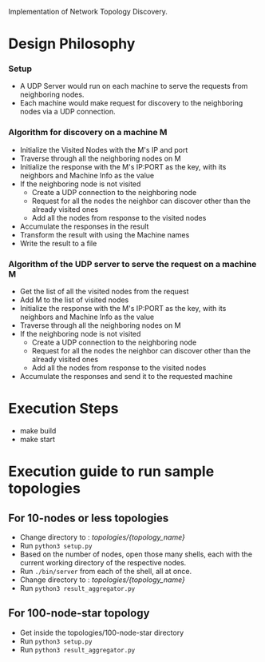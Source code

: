 Implementation of Network Topology Discovery.

# Design Philosophy

### Setup
* A UDP Server would run on each machine to serve the requests from neighboring nodes.
* Each machine would make request for discovery to the neighboring nodes via a UDP connection.

### Algorithm for discovery on a machine M
* Initialize the Visited Nodes with the M's IP and port
* Traverse through all the neighboring nodes on M
* Initialize the response with the M's IP:PORT as the key, with its neighbors and Machine Info as the value
* If the neighboring node is not visited
    * Create a UDP connection to the neighboring node
    * Request for all the nodes the neighbor can discover other than the already visited ones
    * Add all the nodes from response to the visited nodes
* Accumulate the responses in the result
* Transform the result with using the Machine names
* Write the result to a file

### Algorithm of the UDP server to serve the request on a machine M
* Get the list of all the visited nodes from the request
* Add M to the list of visited nodes
* Initialize the response with the M's IP:PORT as the key, with its neighbors and Machine Info as the value
* Traverse through all the neighboring nodes on M
* If the neighboring node is not visited
    * Create a UDP connection to the neighboring node
    * Request for all the nodes the neighbor can discover other than the already visited ones
    * Add all the nodes from response to the visited nodes
* Accumulate the responses and send it to the requested machine

# Execution Steps
- make build
- make start

# Execution guide to run sample topologies
## For 10-nodes or less topologies
* Change directory to : _topologies/{topology_name}_
* Run `python3 setup.py`
* Based on the number of nodes, open those many shells, each with the current working directory of the respective nodes.
* Run `./bin/server` from each of the shell, all at once.
* Change directory to : _topologies/{topology_name}_
* Run `python3 result_aggregator.py`

## For 100-node-star topology
* Get inside the topologies/100-node-star directory
* Run `python3 setup.py`
* Run `python3 result_aggregator.py`
